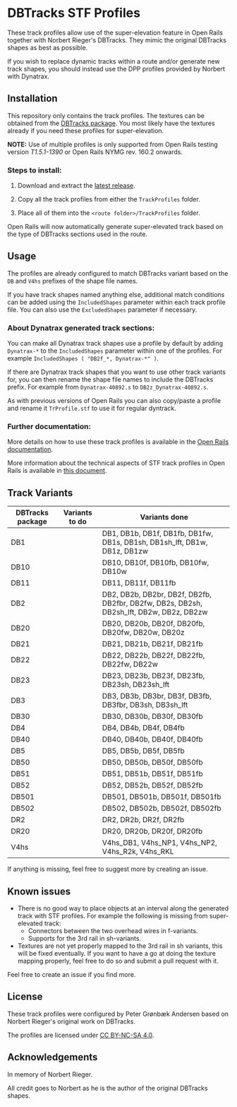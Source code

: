
# DBTracks STF Profiles
These track profiles allow use of the super-elevation feature in Open Rails together with Norbert Rieger's DBTracks. They mimic the original DBTracks shapes as best as possible.

If you wish to replace dynamic tracks within a route and/or generate new track shapes, you should instead use the DPP profiles provided by Norbert with Dynatrax.


## Installation
This repository only contains the track profiles. The textures can be obtained from the [DBTracks package](https://the-train.de/downloads/entry/11252-dbtracks/). You most likely have the textures already if you need these profiles for super-elevation.

**NOTE:** Use of multiple profiles is only supported from Open Rails testing version _T1.5.1-1390_ or Open Rails NYMG rev. 160.2 onwards.


### Steps to install:
1. Download and extract the [latest release](https://github.com/pgroenbaek/dbtracks-stf-profiles/releases).

2. Copy all the track profiles from either the `TrackProfiles` folder.

3. Place all of them into the `<route folder>/TrackProfiles` folder.

Open Rails will now automatically generate super-elevated track based on the type of DBTracks sections used in the route.


## Usage
The profiles are already configured to match DBTracks variant based on the `DB` and `V4hs` prefixes of the shape file names.

If you have track shapes named anything else, additional match conditions can be added using the `IncludedShapes` parameter within each track profile file. You can also use the `ExcludedShapes` parameter if necessary.


### About Dynatrax generated track sections:
You can make all Dynatrax track shapes use a profile by default by adding `Dynatrax-*` to the `IncludedShapes` parameter within one of the profiles. For example `IncludedShapes ( "DB2f_*, Dynatrax-*" )`.

If there are Dynatrax track shapes that you want to use other track variants for, you can then rename the shape file names to include the DBTracks prefix. For example from `Dynatrax-40892.s` to `DB2z_Dynatrax-40892.s`.

As with previous versions of Open Rails you can also copy/paste a profile and rename it `TrProfile.stf` to use it for regular dyntrack.


### Further documentation:
More details on how to use these track profiles is available in the [Open Rails documentation](https://open-rails.readthedocs.io/en/latest/options.html#superelevation). 

More information about the technical aspects of STF track profiles in Open Rails is available in [this document](https://static.openrails.org/files/OpenRails-Testing-How%20to%20Provide%20Track%20Profiles%20for%20Open%20Rails%20Dynamic%20Track.pdf).


## Track Variants

| DBTracks package  | Variants to do                                   | Variants done |
|-------------------|--------------------------------------------------|---------------|
| DB1               |                      | DB1, DB1b, DB1f, DB1fb, DB1fw, DB1s, DB1sh, DB1sh_lft, DB1w, DB1z, DB1zw        |
| DB10              |                                     | DB10, DB10f, DB10fb, DB10fw, DB10w          |
| DB11              |                                     | DB11, DB11f, DB11fb          |
| DB2               |                        | DB2, DB2b, DB2br, DB2f, DB2fb, DB2fbr, DB2fw, DB2s, DB2sh, DB2sh_lft, DB2w, DB2z, DB2zw   |
| DB20              |                            | DB20, DB20b, DB20f, DB20fb, DB20fw, DB20w, DB20z         |
| DB21              |                              | DB21, DB21b, DB21f, DB21fb           |
| DB22              |                              | DB22, DB22b, DB22f, DB22fb, DB22fw, DB22w          |
| DB23              |                      | DB23, DB23b, DB23f, DB23fb, DB23sh, DB23sh_lft          |
| DB3               |                   | DB3, DB3b, DB3br, DB3f, DB3fb, DB3fbr, DB3sh, DB3sh_lft           |
| DB30              |                              | DB30, DB30b, DB30f, DB30fb          |
| DB4               |                                 | DB4, DB4b, DB4f, DB4fb           |
| DB40              |                              | DB40, DB40b, DB40f, DB40fb          |
| DB5               |                                 | DB5, DB5b, DB5f, DB5fb           |
| DB50              |                              | DB50, DB50b, DB50f, DB50fb          |
| DB51              |                              | DB51, DB51b, DB51f, DB51fb          |
| DB52              |                              | DB52, DB52b, DB52f, DB52fb          |
| DB501             |                           | DB501, DB501b, DB501f, DB501fb         |
| DB502             |                           | DB502, DB502b, DB502f, DB502fb         |
| DR2               |                                 | DR2, DR2b, DR2f, DR2fb           |
| DR20              |                                             | DR20, DR20b, DR20f, DR20fb          |
| V4hs              |                      | V4hs_DB1, V4hs_NP1, V4hs_NP2, V4hs_R2k, V4hs_RKL              |

If anything is missing, feel free to suggest more by creating an issue.


## Known issues

- There is no good way to place objects at an interval along the generated track with STF profiles. For example the following is missing from super-elevated track:
	- Connectors between the two overhead wires in f-variants.
	- Supports for the 3rd rail in sh-variants.
- Textures are not yet properly mapped to the 3rd rail in sh variants, this will be fixed eventually. If you want to have a go at doing the texture mapping properly, feel free to do so and submit a pull request with it.

Feel free to create an issue if you find more.


## License

These track profiles were configured by Peter Grønbæk Andersen based on Norbert Rieger's original work on DBTracks.

The profiles are licensed under [CC BY-NC-SA 4.0](https://creativecommons.org/licenses/by-nc-sa/4.0/).


## Acknowledgements

In memory of Norbert Rieger.

All credit goes to Norbert as he is the author of the original DBTracks shapes.